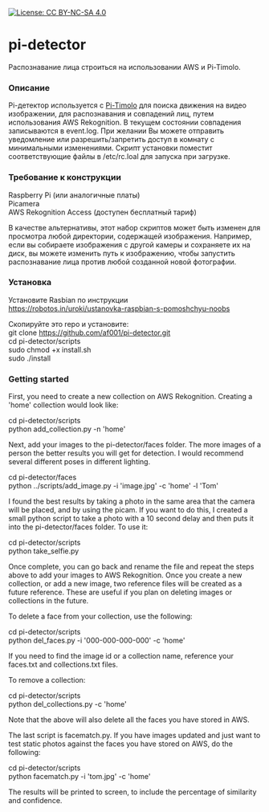 [![License: CC BY-NC-SA 4.0](https://img.shields.io/badge/License-CC%20BY--NC--SA%204.0-green.svg)](http://creativecommons.org/licenses/by-nc-sa/4.0/)

# pi-detector
Распознавание лица строиться на использовании AWS и Pi-Timolo.

### Описание
Pi-детектор используется с  [Pi-Timolo](https://github.com/pageauc/) для поиска движения на видео изображении, для распознавания и совпадений лиц, путем использования AWS Rekognition. В текущем состоянии совпадения записываются в event.log. При желании Вы можете отправить уведомление или разрешить/запретить доступ в комнату с минимальными изменениями. Скрипт установки поместит соответствующие файлы в /etc/rc.loal для запуска при загрузке.  

### Требование к конструкции
Raspberry Pi (или аналогичные платы) <br />
Picamera <br />
AWS Rekognition Access (доступен бесплатный тариф) <br />

В качестве альтернативы, этот набор скриптов может быть изменен для просмотра любой директории, содержащей изображения. Например, если вы собираете изображения с другой камеры и сохраняете их на диск, вы можете изменить путь к изображению, чтобы запустить распознавание лица против любой созданной новой фотографии.

### Установка
Установите Rasbian по инструкции <br />
https://robotos.in/uroki/ustanovka-raspbian-s-pomoshchyu-noobs <br />

Скопируйте это repo и установите:<br />
git clone https://github.com/af001/pi-detector.git<br />
cd pi-detector/scripts<br />
sudo chmod +x install.sh<br />
sudo ./install<br />

### Getting started

First, you need to create a new collection on AWS Rekognition. Creating a 'home' collection would look like:

cd pi-detector/scripts<br />
python add_collection.py -n 'home'<br />

Next, add your images to the pi-detector/faces folder. The more images of a person the better results you will get for detection. I would recommend several different poses in different lighting.

cd pi-detector/faces<br />
python ../scripts/add_image.py -i 'image.jpg' -c 'home' -l 'Tom'<br />

I found the best results by taking a photo in the same area that the camera will be placed, and by using the picam. If you want to do this, I created a small python script to take a photo with a 10 second delay and then puts it into the pi-detector/faces folder. To use it:

cd pi-detector/scripts<br />
python take_selfie.py<br />

Once complete, you can go back and rename the file and repeat the steps above to add your images to AWS Rekognition. Once you create a new collection, or add a new image, two reference files will be created as a future reference. These are useful if you plan on deleting images or collections in the future.

To delete a face from your collection, use the following:

cd pi-detector/scripts<br />
python del_faces.py -i '000-000-000-000' -c 'home'<br />

If you need to find the image id or a collection name, reference your faces.txt and collections.txt files.

To remove a collection:

cd pi-detector/scripts<br />
python del_collections.py -c 'home'<br />

Note that the above will also delete all the faces you have stored in AWS. 

The last script is facematch.py. If you have images updated and just want to test static photos against the faces you have stored on AWS, do the following:

cd pi-detector/scripts<br />
python facematch.py -i 'tom.jpg' -c 'home'<br />

The results will be printed to screen, to include the percentage of similarity and confidence. 
